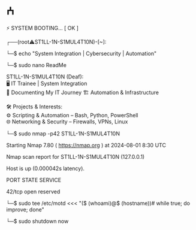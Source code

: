# ⵄ


⚡ SYSTEM BOOTING... [ OK ]

┌──(root⚠️ST1LL-1N-S1MUL4T10N)-[~]:

└─$ echo "System Integration | Cybersecurity | Automation"


└─$ sudo nano ReadMe

ST1LL-1N-S1MUL4T10N (Deaf):  
🖥️ IT Trainee | System Integration  
📂 Documenting My IT Journey
🏗️ Automation & Infrastructure 

🛠️ Projects & Interests:  
⚙️ Scripting & Automation – Bash, Python, PowerShell  
🌐 Networking & Security – Firewalls, VPNs, Linux  

└─$ sudo nmap -p42 ST1LL-1N-S1MUL4T10N

Starting Nmap 7.80 ( https://nmap.org ) at 2024-08-01 8:30 UTC

Nmap scan report for ST1LL-1N-S1MUL4T10N (127.0.0.1)

Host is up (0.000042s latency).

PORT   STATE SERVICE

42/tcp open  reserved


└─$ sudo tee /etc/motd <<< "($ (whoami)@$ (hostname))# while true; do improve; done"


└─$ sudo shutdown now
